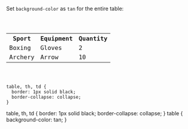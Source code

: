 Set `background-color` as `tan`
for the entire table:

<Editor lang="css" type="exercise">
<code>
<panel lang="html">
<table>
  <tr>
    <th>Sport</th>
    <th>Equipment</th>
    <th>Quantity</th>
  </tr>
  <tr>
    <td>Boxing</td>
    <td>Gloves</td>
    <td>2</td>
  </tr>
  <tr>
    <td>Archery</td>
    <td>Arrow</td>
    <td>10</td>
  </tr>
</table>
</panel>
<panel lang="css">
table, th, td {
  border: 1px solid black;
  border-collapse: collapse;
}
</panel>
</code>

<solution>
table, th, td {
  border: 1px solid black;
  border-collapse: collapse;
}
table {
  background-color: tan;
}
</solution>
</Editor>